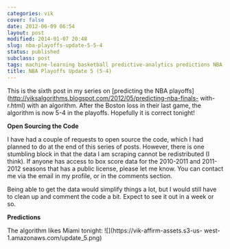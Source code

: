 ```yaml
---
categories: vik
cover: false
date: 2012-06-09 06:54
layout: post
modified: 2014-01-07 20:48
slug: nba-playoffs-update-5-5-4
status: published
subclass: post
tags: machine-learning basketball predictive-analytics predictions NBA ggplot R
title: NBA Playoffs Update 5 (5-4)
---
```


This is the sixth post in my series on [predicting the NBA
playoffs](http://viksalgorithms.blogspot.com/2012/05/predicting-nba-finals-
with-r.html) with an algorithm. After the Boston loss in their last game, the
algorithm is now 5-4 in the playoffs. Hopefully it is correct tonight!  
  
**Open Sourcing the Code**  
  
I have had a couple of requests to open source the code, which I had planned
to do at the end of this series of posts. However, there is one stumbling
block in that the data I am scraping cannot be redistributed (I think). If
anyone has access to box score data for the 2010-2011 and 2011-2012 seasons
that has a public license, please let me know. You can contact me via the
email in my profile, or in the comments section.  
  
Being able to get the data would simplify things a lot, but I would still have
to clean up and comment the code a bit. Expect to see it out in a week or so.  
  
**Predictions**  
  
The algorithm likes Miami tonight: ![](https://vik-affirm-assets.s3-us-
west-1.amazonaws.com/update_5.png)